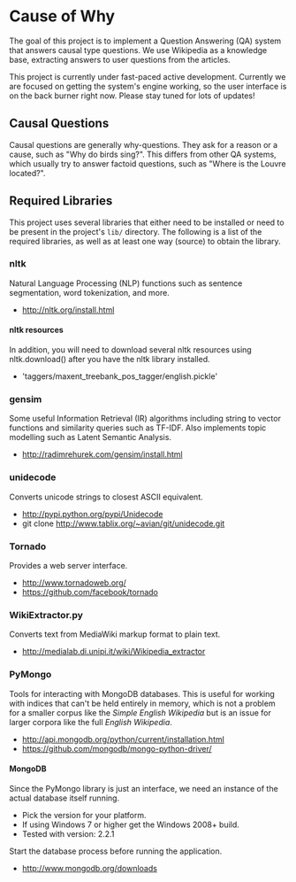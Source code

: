 Cause of Why
============

The goal of this project is to implement a Question Answering (QA)
system that answers causal type questions. We use Wikipedia as a
knowledge base, extracting answers to user questions from the articles.

This project is currently under fast-paced active development. Currently
we are focused on getting the system's engine working, so the user
interface is on the back burner right now. Please stay tuned for lots of
updates!

Causal Questions
----------------

Causal questions are generally why-questions. They ask for a reason or a
cause, such as "Why do birds sing?". This differs from other QA systems,
which usually try to answer factoid questions, such as "Where is the
Louvre located?".

Required Libraries
------------------

This project uses several libraries that either need to be installed or
need to be present in the project's `lib/` directory. The following is a
list of the required libraries, as well as at least one way (source) to
obtain the library.

### nltk

Natural Language Processing (NLP) functions such as sentence
segmentation, word tokenization, and more.

* <http://nltk.org/install.html>

#### nltk resources

In addition, you will need to download several nltk resources using
nltk.download() after you have the nltk library installed.

* 'taggers/maxent_treebank_pos_tagger/english.pickle'

### gensim

Some useful Information Retrieval (IR) algorithms including string to
vector functions and similarity queries such as TF-IDF. Also implements
topic modelling such as Latent Semantic Analysis.

* <http://radimrehurek.com/gensim/install.html>

### unidecode

Converts unicode strings to closest ASCII equivalent.

* <http://pypi.python.org/pypi/Unidecode>
* git clone http://www.tablix.org/~avian/git/unidecode.git

### Tornado

Provides a web server interface.

* <http://www.tornadoweb.org/>
* <https://github.com/facebook/tornado>

### WikiExtractor.py

Converts text from MediaWiki markup format to plain text.

* <http://medialab.di.unipi.it/wiki/Wikipedia_extractor>

### PyMongo

Tools for interacting with MongoDB databases. This is useful for working
with indices that can't be held entirely in memory, which is not a
problem for a smaller corpus like the *Simple English Wikipedia* but is
an issue for larger corpora like the full *English Wikipedia*.

* <http://api.mongodb.org/python/current/installation.html>
* <https://github.com/mongodb/mongo-python-driver/>

#### MongoDB

Since the PyMongo library is just an interface, we need an instance of
the actual database itself running.

* Pick the version for your platform.
* If using Windows 7 or higher get the Windows 2008+ build.
* Tested with version: 2.2.1

Start the database process before running the application.

* <http://www.mongodb.org/downloads>
